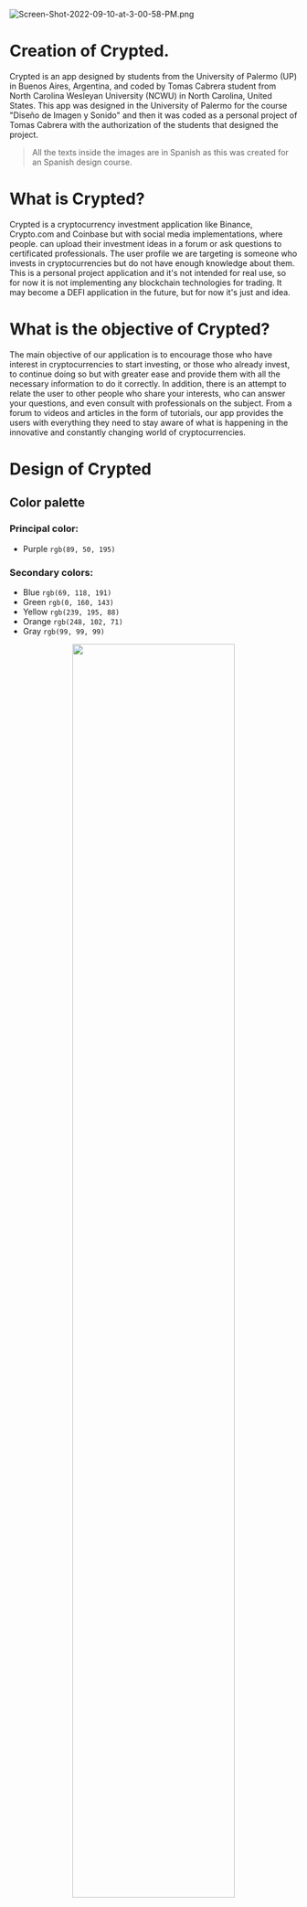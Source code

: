 
 
![Screen-Shot-2022-09-10-at-3-00-58-PM.png](https://i.postimg.cc/Cxq4qFKy/Screen-Shot-2022-09-10-at-3-00-58-PM.png)
   
# Creation of Crypted.
Crypted is an app designed by students from the University of Palermo (UP) in Buenos Aires, Argentina, and coded by Tomas Cabrera student from North Carolina Wesleyan University (NCWU) in North Carolina, United States. This app was designed in the University of Palermo for the course "Diseño de Imagen y Sonido" and then it was coded as a personal project of Tomas Cabrera with the authorization of the students that designed the project.

> All the texts inside the images are in Spanish as this was created for an Spanish design course.

# What is Crypted?
Crypted is a cryptocurrency investment application like Binance, Crypto.com and Coinbase but with social media implementations, where people. can upload their investment ideas in a forum or ask questions to certificated professionals. The user profile we are targeting is someone who invests in cryptocurrencies but do not have enough knowledge about them. This is a personal project application and it's not intended for real use, so for now it is not implementing any blockchain technologies for trading. It may become a DEFI application in the future, but for now it's just and idea.

# What is the objective of Crypted?
The main objective of our application is to encourage those who have interest in cryptocurrencies to start investing, or those who already invest, to continue doing so but with greater ease and provide them with all the necessary information to do it correctly. In addition, there is an attempt to relate the user to other people who share your interests, who can answer your questions, and even consult with professionals on the subject. From a forum to videos and articles in the form of tutorials, our app provides the users with everything they need to stay aware of what is happening in the innovative and constantly changing world of cryptocurrencies.

# Design of Crypted

## Color palette
### Principal color:
 - Purple `rgb(89, 50, 195)`

### Secondary colors:
 - Blue `rgb(69, 118, 191)`
 - Green `rgb(0, 160, 143)`
 - Yellow `rgb(239, 195, 88)`
 - Orange `rgb(248, 102, 71)`
 - Gray `rgb(99, 99, 99)`

<p align="center">
<img src="https://i.postimg.cc/Kjs4nGhS/Screen-Shot-2022-09-10-at-5-41-51-PM.png" width=75% height=75%> 
</p>
 
## Fonts
<h3 align="center" >
Inter & Montserrat     
 - 300           
 - 400
 - 500
 - 700
</h3>
<p align="center">
  <img alt="Light" src="https://i.postimg.cc/wMq2M3Mg/Screen-Shot-2022-09-11-at-12-33-48-AM.png" width="42.2%">
&nbsp; &nbsp; &nbsp; &nbsp;
  <img alt="Dark" src="https://i.postimg.cc/tTH20BH1/Screen-Shot-2022-09-11-at-12-33-32-AM.png" width="45%">
</p>

## Logos

<p align="center">
  <img alt="Light" src="https://i.postimg.cc/Nf7ybbdJ/Screen-Shot-2022-09-11-at-12-39-15-AM.png" width="30.5%">
&nbsp; &nbsp; &nbsp; &nbsp;
  <img alt="Dark" src="https://i.postimg.cc/xd7qqZdC/Screen-Shot-2022-09-11-at-12-39-26-AM.png" width="30%">
 &nbsp; &nbsp; &nbsp; &nbsp;
 <img alt="Dark" src="https://i.postimg.cc/Hs2xbnLF/Screen-Shot-2022-09-11-at-12-39-38-AM.png" width="30%">
</p>

## Inside the app (First design, not final)

<p align="center">
<img alt="Dark" src="https://i.postimg.cc/tCwxs7my/Screen-Shot-2022-09-11-at-1-00-26-AM.png" width="60%">
</p>

